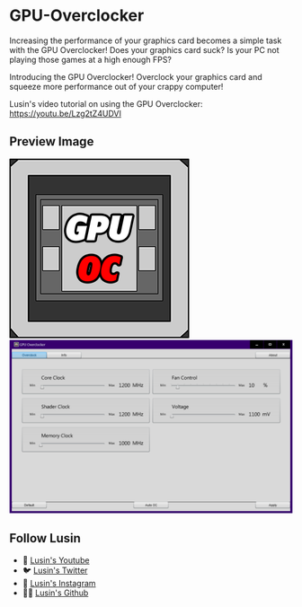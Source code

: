 # GPU-Overclocker
Increasing the performance of your graphics card becomes a simple task with the GPU Overclocker!  Does your graphics card suck? Is your PC not playing those games at a high enough FPS?

Introducing the GPU Overclocker! Overclock your graphics card and squeeze more performance out of your crappy computer!

Lusin's video tutorial on using the GPU Overclocker: https://youtu.be/Lzg2tZ4UDVI

## Preview Image
![alt text](https://raw.githubusercontent.com/Lusin333/GPU-Overclocker/master/GPU%20Overclocker%20Icon%20-%20Lusin.png)
![alt text](https://raw.githubusercontent.com/Lusin333/GPU-Overclocker/master/GPU%20Overclocker%20Preview%20Pic.png)


## Follow Lusin
* 🎥 [Lusin's Youtube](https://www.Youtube.com/c/Lusin333?sub_confirmation=1)
* 🐦 [Lusin's Twitter](https://Twitter.com/Lusin333)
* 📸 [Lusin's Instagram](https://www.instagram.com/Lusin.333)
* 👩‍💻 [Lusin's Github](https://Github.com/Lusin333)
